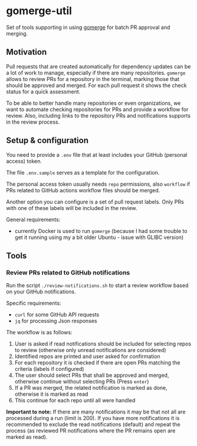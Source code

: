 gomerge-util
============

Set of tools supporting in using [gomerge](https://github.com/Cian911/gomerge) for batch PR approval and merging.

Motivation
----------

Pull requests that are created automatically for dependency updates can be a lot of work to manage, especially if there are many repositories.
`gomerge` allows to review PRs for a repository in the terminal, marking those that should be approved and merged. For each pull request it shows the check status for a quick assessment.

To be able to better handle many repositories or even organizations, we want to automate checking repositories for PRs and provide a workflow for review.
Also, including links to the repository PRs and notifications supports in the review process.

Setup & configuration
---------------------

You need to provide a `.env` file that at least includes your GitHub (personal access) token.

The file `.env.sample` serves as a template for the configuration.

The personal access token usually needs `repo` permissions, also `workflow` if PRs related to GitHub actions workflow files should be merged.

Another option you can configure is a set of pull request labels. Only PRs with one of these labels will be included in the review.

General requirements:

- currently Docker is used to run `gomerge` (because I had some trouble to get it running using my a bit older Ubuntu - issue with GLIBC version)

Tools
-----

### Review PRs related to GitHub notifications

Run the script `./review-notifications.sh` to start a review workflow based on your GitHub notifications.

Specific requirements:

- `curl` for some GitHub API requests
- `jq` for processing Json responses

The workflow is as follows:

1. User is asked if read notifications should be included for selecting repos to review (otherwise only unread notifications are considered)
2. Identified repos are printed and user asked for confirmation
3. For each repository it is checked if there are open PRs matching the criteria (labels if configured)
4. The user should select PRs that shall be approved and merged, otherwise continue without selecting PRs (Press `enter`)
5. If a PR was merged, the related notification is marked as done, otherwise it is marked as read
6. This continue for each repo until all were handled


**Important to note:** If there are many notifications it may be that not all are processed during a run (limit is 200). If you have more notifications it is recommended to exclude the read notifications (default) and repeat the process (as reviewed PR notifications where the PR remains open are marked as read).
